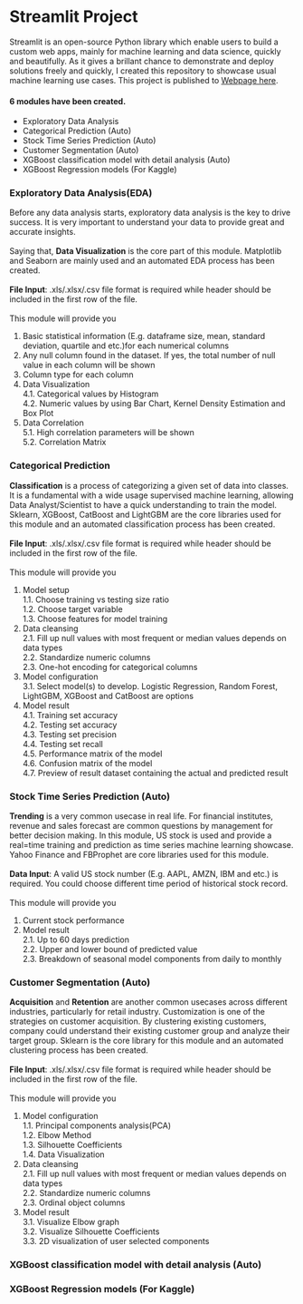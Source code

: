 # Streamlit Project
Streamlit is an open-source Python library which enable users to build a custom web apps, mainly for machine learning and data science, quickly and beautifully. As it gives a brillant chance to demonstrate and deploy solutions freely and quickly, I created this repository to showcase usual machine learning use cases. This project is published to [Webpage here](https://share.streamlit.io/kaydenvan/streamlit_development/__main__.py).

#### 6 modules have been created.
* Exploratory Data Analysis
* Categorical Prediction (Auto)
* Stock Time Series Prediction (Auto)
* Customer Segmentation (Auto)
* XGBoost classification model with detail analysis (Auto)
* XGBoost Regression models (For Kaggle)

### Exploratory Data Analysis(EDA)
Before any data analysis starts, exploratory data analysis is the key to drive success. 
It is very important to understand your data to provide great and accurate insights.<br><br>
Saying that, **Data Visualization** is the core part of this module. 
Matplotlib and Seaborn are mainly used and an automated EDA process has been created.<br><br>
**File Input**: .xls/.xlsx/.csv file format is required while header should be included in the first row of the file.<br><br>
This module will provide you <br>
1. Basic statistical information (E.g. dataframe size, mean, standard deviation, quartile and etc.)for each numerical columns<br>
2. Any null column found in the dataset. If yes, the total number of null value in each column will be shown<br>
3. Column type for each column<br>
4. Data Visualization<br>
4.1. Categorical values by Histogram<br>
4.2. Numeric values by using Bar Chart, Kernel Density Estimation and Box Plot<br>
5. Data Correlation<br>
5.1. High correlation parameters will be shown<br>
5.2. Correlation Matrix<br>

### Categorical Prediction
**Classification** is a process of categorizing a given set of data into classes. It is a fundamental with a wide usage supervised machine learning, allowing Data Analyst/Scientist to have a quick understanding to train the model. Sklearn, XGBoost, CatBoost and LightGBM are the core libraries used for this module and an automated classification process has been created.<br><br>
**File Input**: .xls/.xlsx/.csv file format is required while header should be included in the first row of the file.<br><br>
This module will provide you <br>
1. Model setup<br>
1.1. Choose training vs testing size ratio <br>
1.2. Choose target variable<br>
1.3. Choose features for model training<br>
2. Data cleansing<br>
2.1. Fill up null values with most frequent or median values depends on data types<br>
2.2. Standardize numeric columns<br>
2.3. One-hot encoding for categorical columns<br>
3. Model configuration<br>
3.1. Select model(s) to develop. Logistic Regression, Random Forest, LightGBM, XGBoost and CatBoost are options<br>
4. Model result<br>
4.1. Training set accuracy<br>
4.2. Testing set accuracy<br>
4.3. Testing set precision<br>
4.4. Testing set recall<br>
4.5. Performance matrix of the model<br>
4.6. Confusion matrix of the model<br>
4.7. Preview of result dataset containing the actual and predicted result<br>


### Stock Time Series Prediction (Auto)
**Trending** is a very common usecase in real life. For financial institutes, revenue and sales forecast are common questions by management for better decision making. In this module, US stock is used and provide a real=time training and prediction as time series machine learning showcase. Yahoo Finance and FBProphet are core libraries used for this module.<br><br>
**Data Input**: A valid US stock number (E.g. AAPL, AMZN, IBM and etc.) is required. You could choose different time period of historical stock record.<br><br>
This module will provide you<br>
1. Current stock performance<br>
2. Model result<br>
2.1. Up to 60 days prediction<br>
2.2. Upper and lower bound of predicted value<br>
2.3. Breakdown of seasonal model components from daily to monthly<br>


### Customer Segmentation (Auto)
**Acquisition** and **Retention** are another common usecases across different industries, particularly for retail industry. Customization is one of the strategies on customer acquisition. By clustering existing customers, company could understand their existing customer group and analyze their target group. Sklearn is the core library for this module and an automated clustering process has been created.<br><br>
**File Input**: .xls/.xlsx/.csv file format is required while header should be included in the first row of the file.<br><br>
This module will provide you <br>
1. Model configuration<br>
1.1. Principal components analysis(PCA)<br>
1.2. Elbow Method<br>
1.3. Silhouette Coefficients<br>
1.4. Data Visualization<br>
2. Data cleansing<br>
2.1. Fill up null values with most frequent or median values depends on data types<br>
2.2. Standardize numeric columns<br>
2.3. Ordinal object columns<br>
3. Model result<br>
3.1. Visualize Elbow graph<br>
3.2. Visualize Silhouette Coefficients<br>
3.3. 2D visualization of user selected components<br>


### XGBoost classification model with detail analysis (Auto)
### XGBoost Regression models (For Kaggle)

